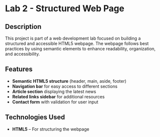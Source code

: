 # Lab 2 - Structured Web Page  

## Description  
This project is part of a web development lab focused on building a structured and accessible HTML5 webpage. The webpage follows best practices by using semantic elements to enhance readability, organization, and accessibility.  

## Features  
- **Semantic HTML5 structure** (header, main, aside, footer)  
- **Navigation bar** for easy access to different sections  
- **Article section** displaying the latest news  
- **Related links sidebar** for additional resources  
- **Contact form** with validation for user input  

## Technologies Used  
- **HTML5** – For structuring the webpage